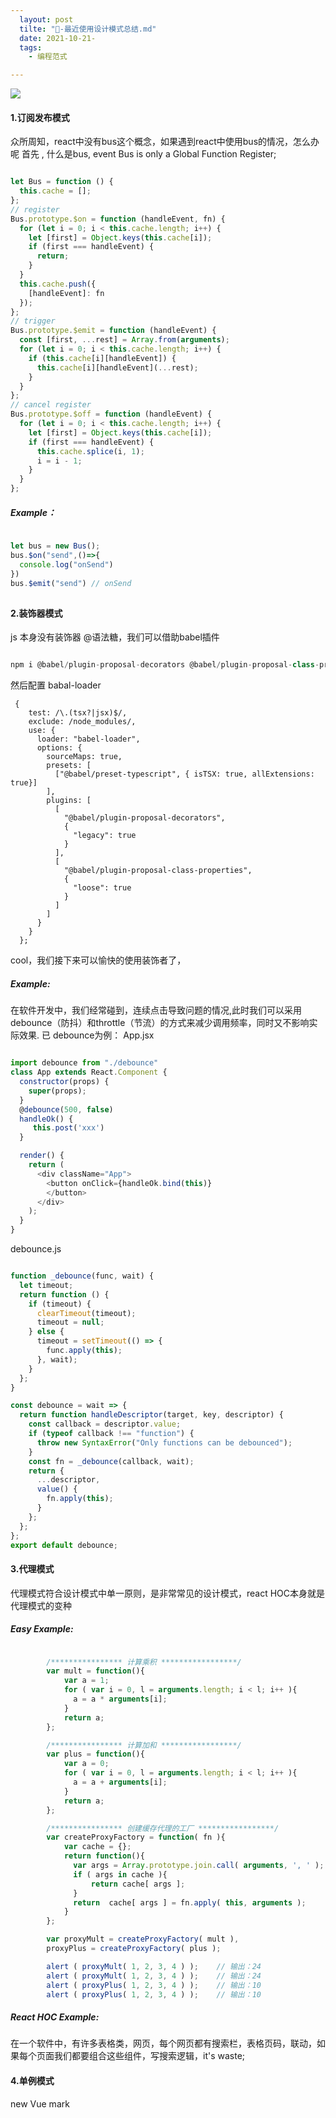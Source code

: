 ```yaml
---
  layout: post
  tilte: "🎱-最近使用设计模式总结.md"
  date: 2021-10-21-
  tags: 
    - 编程范式

---
```


![](https://upload-images.jianshu.io/upload_images/15312191-65e75b099f3724f7.png?imageMogr2/auto-orient/strip%7CimageView2/2/w/1240)

#### 1.订阅发布模式

众所周知，react中没有bus这个概念，如果遇到react中使用bus的情况，怎么办呢
首先 , 什么是bus, event Bus is only a Global Function Register;
```js

let Bus = function () {
  this.cache = [];
};
// register
Bus.prototype.$on = function (handleEvent, fn) {
  for (let i = 0; i < this.cache.length; i++) {
    let [first] = Object.keys(this.cache[i]);
    if (first === handleEvent) {
      return;
    }
  }
  this.cache.push({
    [handleEvent]: fn
  });
};
// trigger
Bus.prototype.$emit = function (handleEvent) {
  const [first, ...rest] = Array.from(arguments);
  for (let i = 0; i < this.cache.length; i++) {
    if (this.cache[i][handleEvent]) {
      this.cache[i][handleEvent](...rest);
    }
  }
};
// cancel register
Bus.prototype.$off = function (handleEvent) {
  for (let i = 0; i < this.cache.length; i++) {
    let [first] = Object.keys(this.cache[i]);
    if (first === handleEvent) {
      this.cache.splice(i, 1);
      i = i - 1;
    }
  }
};

```
##### Example：
```js

let bus = new Bus();
bus.$on("send",()=>{
  console.log("onSend")
})
bus.$emit("send") // onSend

```
## 

#### 2.装饰器模式
js 本身没有装饰器 @语法糖，我们可以借助babel插件
```js

npm i @babel/plugin-proposal-decorators @babel/plugin-proposal-class-properties -S

```
然后配置 babal-loader
```
 {
    test: /\.(tsx?|jsx)$/,
    exclude: /node_modules/,
    use: {
      loader: "babel-loader",
      options: {
        sourceMaps: true,
        presets: [
          ["@babel/preset-typescript", { isTSX: true, allExtensions: true}]
        ],
        plugins: [
          [
            "@babel/plugin-proposal-decorators",
            {
              "legacy": true
            }
          ],
          [
            "@babel/plugin-proposal-class-properties",
            {
              "loose": true
            }
          ]
        ]
      }
    }
  };
```
cool，我们接下来可以愉快的使用装饰者了，
##### Example:
在软件开发中，我们经常碰到，连续点击导致问题的情况,此时我们可以采用debounce（防抖）和throttle（节流）的方式来减少调用频率，同时又不影响实际效果.
已 debounce为例：
App.jsx
```js

import debounce from "./debounce"
class App extends React.Component {
  constructor(props) {
    super(props);
  }
  @debounce(500, false)
  handleOk() {
     this.post('xxx')
  }

  render() {
    return (
      <div className="App">
        <button onClick={handleOk.bind(this)}
        </button>
      </div>
    );
  }
}

```
debounce.js
```js

function _debounce(func, wait) {
  let timeout;
  return function () {
    if (timeout) {
      clearTimeout(timeout);
      timeout = null;
    } else {
      timeout = setTimeout(() => {
        func.apply(this);
      }, wait);
    }
  };
}

const debounce = wait => {
  return function handleDescriptor(target, key, descriptor) {
    const callback = descriptor.value;
    if (typeof callback !== "function") {
      throw new SyntaxError("Only functions can be debounced");
    }
    const fn = _debounce(callback, wait);
    return {
      ...descriptor,
      value() {
        fn.apply(this);
      }
    };
  };
};
export default debounce;

```
#### 3.代理模式
代理模式符合设计模式中单一原则，是非常常见的设计模式，react HOC本身就是代理模式的变种
##### Easy Example:
```js

        /**************** 计算乘积 *****************/
        var mult = function(){
            var a = 1;
            for ( var i = 0, l = arguments.length; i < l; i++ ){
              a = a * arguments[i];
            }
            return a;
        };

        /**************** 计算加和 *****************/
        var plus = function(){
            var a = 0;
            for ( var i = 0, l = arguments.length; i < l; i++ ){
              a = a + arguments[i];
            }
            return a;
        };

        /**************** 创建缓存代理的工厂 *****************/
        var createProxyFactory = function( fn ){
            var cache = {};
            return function(){
              var args = Array.prototype.join.call( arguments, ', ' );
              if ( args in cache ){
                  return cache[ args ];
              }
              return  cache[ args ] = fn.apply( this, arguments );
            }
        };

        var proxyMult = createProxyFactory( mult ),
        proxyPlus = createProxyFactory( plus );

        alert ( proxyMult( 1, 2, 3, 4 ) );    // 输出：24
        alert ( proxyMult( 1, 2, 3, 4 ) );    // 输出：24
        alert ( proxyPlus( 1, 2, 3, 4 ) );    // 输出：10
        alert ( proxyPlus( 1, 2, 3, 4 ) );    // 输出：10

```
#####  React HOC Example:

在一个软件中，有许多表格类，网页，每个网页都有搜索栏，表格页码，联动，如果每个页面我们都要组合这些组件，写搜索逻辑，it's waste;



#### 4.单例模式
new Vue mark
